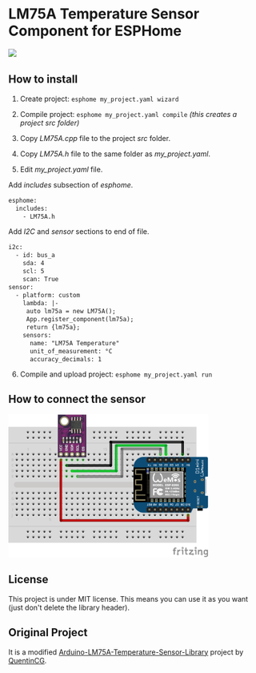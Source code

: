 # LM75A Temperature Sensor Component for ESPHome

<img src="device.png" width="300">

## How to install

1) Create project: `esphome my_project.yaml wizard`

2) Compile project: `esphome my_project.yaml compile` _(this creates a project src folder)_

3) Copy _LM75A.cpp_ file to the project _src_ folder.

4) Copy _LM75A.h_ file to the same folder as _my\_project.yaml_.

5) Edit _my_project.yaml_ file.

Add _includes_ subsection of _esphome_.
```
esphome:
  includes:
    - LM75A.h
```
Add _I2C_ and _sensor_ sections to end of file.
```
i2c:
  - id: bus_a
    sda: 4
    scl: 5
    scan: True
sensor:    
  - platform: custom
    lambda: |-
     auto lm75a = new LM75A();
     App.register_component(lm75a);
     return {lm75a};
    sensors:
      name: "LM75A Temperature"
      unit_of_measurement: °C
      accuracy_decimals: 1
```

6) Compile and upload project: `esphome my_project.yaml run`

## How to connect the sensor
<img src="schematics.png" width="400">

## License

This project is under MIT license. This means you can use it as you want (just don't delete the library header).

## Original Project ##

It is a modified <a target="_blank" href="https://github.com/QuentinCG/Arduino-LM75A-Temperature-Sensor-Library">Arduino-LM75A-Temperature-Sensor-Library</a> project by <a target="_blank" href="https://github.com/QuentinCG">QuentinCG</a>.
